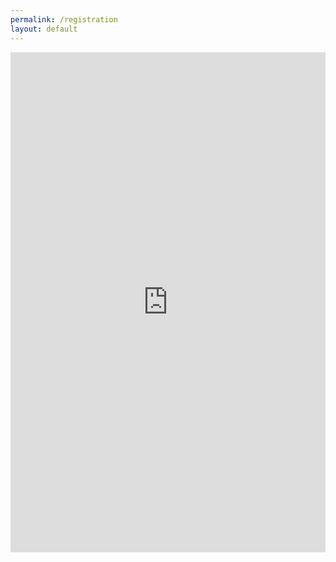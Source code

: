 ```yaml
---
permalink: /registration
layout: default
---
```



<style type="text/css" media="screen">
  .container {
    margin: 10px auto;
    max-width: 600px;
    text-align: center;
  }
  h1 {
    margin: 30px 0;
    font-size: 4em;
    line-height: 1;
    letter-spacing: -1px;
  }
</style>

<div class="container">
 <iframe src="https://forms.gle/ASJ9L3pEARKMV7bdA?embed=true" width="100%" height="800" frameborder="0" marginheight="0" marginwidth="0">Loading…</iframe>


</div>
